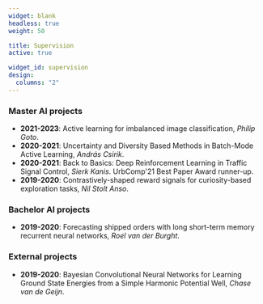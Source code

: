```yaml
---
widget: blank
headless: true
weight: 50

title: Supervision
active: true

widget_id: supervision
design:
  columns: "2"
---
```


### **Master AI projects**
  - **2021-2023**: Active learning for imbalanced image classification, *Philip Goto*.
  - **2020-2021**: Uncertainty and Diversity Based Methods in Batch-Mode Active Learning, *András Csirik*.
  - **2020-2021**: Back to Basics: Deep Reinforcement Learning in Traffic Signal Control, *Sierk Kanis*. UrbComp'21 Best Paper Award runner-up.
  - **2019-2020**: Contrastively-shaped reward signals for curiosity-based exploration tasks, *Nil Stolt Anso*.

### **Bachelor AI projects**
  - **2019-2020**: Forecasting shipped orders with long short-term memory recurrent neural networks, *Roel van der Burght*.
  
### **External projects**
  - **2019-2020**: Bayesian Convolutional Neural Networks for Learning Ground State Energies from a Simple Harmonic Potential Well, *Chase van de Geijn*.

